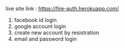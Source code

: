 live site link : https://fire-auth.herokuapp.com/
1. facebook id login
2. google account login 
3. create new account by resistration 
4. email and password login 
